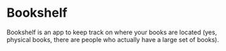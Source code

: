 Bookshelf
=========

Bookshelf is an app to keep track on where your books are located (yes,
 physical books, there are people who actually have a large set of books).